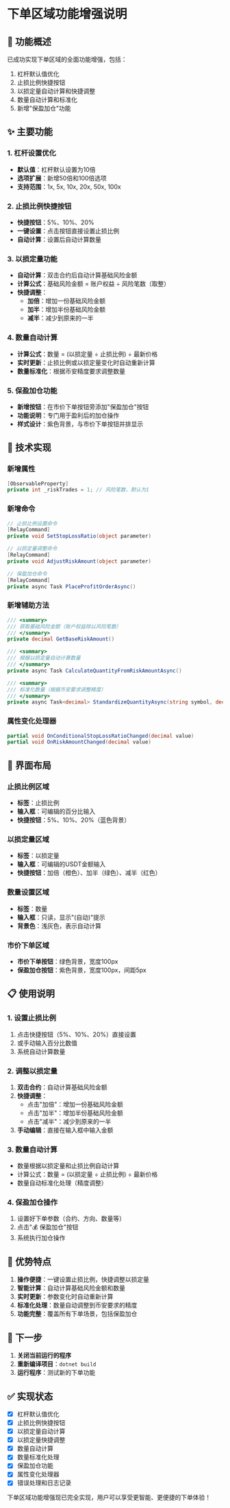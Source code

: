 # 下单区域功能增强说明

## 🎯 功能概述

已成功实现下单区域的全面功能增强，包括：
1. 杠杆默认值优化
2. 止损比例快捷按钮
3. 以损定量自动计算和快捷调整
4. 数量自动计算和标准化
5. 新增"保盈加仓"功能

## ✨ 主要功能

### 1. 杠杆设置优化
- **默认值**：杠杆默认设置为10倍
- **选项扩展**：新增50倍和100倍选项
- **支持范围**：1x, 5x, 10x, 20x, 50x, 100x

### 2. 止损比例快捷按钮
- **快捷按钮**：5%、10%、20%
- **一键设置**：点击按钮直接设置止损比例
- **自动计算**：设置后自动计算数量

### 3. 以损定量功能
- **自动计算**：双击合约后自动计算基础风险金额
- **计算公式**：基础风险金额 = 账户权益 ÷ 风险笔数（取整）
- **快捷调整**：
  - **加倍**：增加一份基础风险金额
  - **加半**：增加半份基础风险金额
  - **减半**：减少到原来的一半

### 4. 数量自动计算
- **计算公式**：数量 = (以损定量 ÷ 止损比例) ÷ 最新价格
- **实时更新**：止损比例或以损定量变化时自动重新计算
- **数量标准化**：根据币安精度要求调整数量

### 5. 保盈加仓功能
- **新增按钮**：在市价下单按钮旁添加"保盈加仓"按钮
- **功能说明**：专门用于盈利后的加仓操作
- **样式设计**：紫色背景，与市价下单按钮并排显示

## 🔧 技术实现

### 新增属性
```csharp
[ObservableProperty]
private int _riskTrades = 1; // 风险笔数，默认为1
```

### 新增命令
```csharp
// 止损比例设置命令
[RelayCommand]
private void SetStopLossRatio(object parameter)

// 以损定量调整命令
[RelayCommand]
private void AdjustRiskAmount(object parameter)

// 保盈加仓命令
[RelayCommand]
private async Task PlaceProfitOrderAsync()
```

### 新增辅助方法
```csharp
/// <summary>
/// 获取基础风险金额（账户权益除以风险笔数）
/// </summary>
private decimal GetBaseRiskAmount()

/// <summary>
/// 根据以损定量自动计算数量
/// </summary>
private async Task CalculateQuantityFromRiskAmountAsync()

/// <summary>
/// 标准化数量（根据币安要求调整精度）
/// </summary>
private async Task<decimal> StandardizeQuantityAsync(string symbol, decimal quantity)
```

### 属性变化处理器
```csharp
partial void OnConditionalStopLossRatioChanged(decimal value)
partial void OnRiskAmountChanged(decimal value)
```

## 🎨 界面布局

### 止损比例区域
- **标签**：止损比例
- **输入框**：可编辑的百分比输入
- **快捷按钮**：5%、10%、20%（蓝色背景）

### 以损定量区域
- **标签**：以损定量
- **输入框**：可编辑的USDT金额输入
- **快捷按钮**：加倍（橙色）、加半（绿色）、减半（红色）

### 数量设置区域
- **标签**：数量
- **输入框**：只读，显示"(自动)"提示
- **背景色**：浅灰色，表示自动计算

### 市价下单区域
- **市价下单按钮**：绿色背景，宽度100px
- **保盈加仓按钮**：紫色背景，宽度100px，间距5px

## 📋 使用说明

### 1. 设置止损比例
1. 点击快捷按钮（5%、10%、20%）直接设置
2. 或手动输入百分比数值
3. 系统自动计算数量

### 2. 调整以损定量
1. **双击合约**：自动计算基础风险金额
2. **快捷调整**：
   - 点击"加倍"：增加一份基础风险金额
   - 点击"加半"：增加半份基础风险金额
   - 点击"减半"：减少到原来的一半
3. **手动编辑**：直接在输入框中输入金额

### 3. 数量自动计算
- 数量根据以损定量和止损比例自动计算
- 计算公式：数量 = (以损定量 ÷ 止损比例) ÷ 最新价格
- 数量自动标准化处理（精度调整）

### 4. 保盈加仓操作
1. 设置好下单参数（合约、方向、数量等）
2. 点击"💰 保盈加仓"按钮
3. 系统执行加仓操作

## 🚀 优势特点

1. **操作便捷**：一键设置止损比例，快捷调整以损定量
2. **智能计算**：自动计算基础风险金额和数量
3. **实时更新**：参数变化时自动重新计算
4. **标准化处理**：数量自动调整到币安要求的精度
5. **功能完整**：覆盖所有下单场景，包括保盈加仓

## 🔄 下一步

1. **关闭当前运行的程序**
2. **重新编译项目**：`dotnet build`
3. **运行程序**：测试新的下单功能

## ✅ 实现状态

- [x] 杠杆默认值优化
- [x] 止损比例快捷按钮
- [x] 以损定量自动计算
- [x] 以损定量快捷调整
- [x] 数量自动计算
- [x] 数量标准化处理
- [x] 保盈加仓功能
- [x] 属性变化处理器
- [x] 错误处理和日志记录

下单区域功能增强现已完全实现，用户可以享受更智能、更便捷的下单体验！

